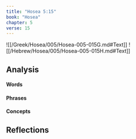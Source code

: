 ```yaml
---
title: "Hosea 5:15"
book: "Hosea"
chapter: 5
verse: 15
---
```

![[/Greek/Hosea/005/Hosea-005-015G.md#Text]]
![[/Hebrew/Hosea/005/Hosea-005-015H.md#Text]]

## Analysis

#### Words

#### Phrases

#### Concepts

## Reflections

